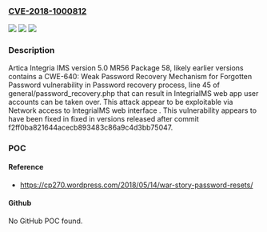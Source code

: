 ### [CVE-2018-1000812](https://cve.mitre.org/cgi-bin/cvename.cgi?name=CVE-2018-1000812)
![](https://img.shields.io/static/v1?label=Product&message=n%2Fa&color=blue)
![](https://img.shields.io/static/v1?label=Version&message=n%2Fa&color=blue)
![](https://img.shields.io/static/v1?label=Vulnerability&message=n%2Fa&color=brighgreen)

### Description

Artica Integria IMS version 5.0 MR56 Package 58, likely earlier versions contains a CWE-640: Weak Password Recovery Mechanism for Forgotten Password vulnerability in Password recovery process, line 45 of general/password_recovery.php that can result in IntegriaIMS web app user accounts can be taken over. This attack appear to be exploitable via Network access to IntegriaIMS web interface . This vulnerability appears to have been fixed in fixed in versions released after commit f2ff0ba821644acecb893483c86a9c4d3bb75047.

### POC

#### Reference
- https://cp270.wordpress.com/2018/05/14/war-story-password-resets/

#### Github
No GitHub POC found.


